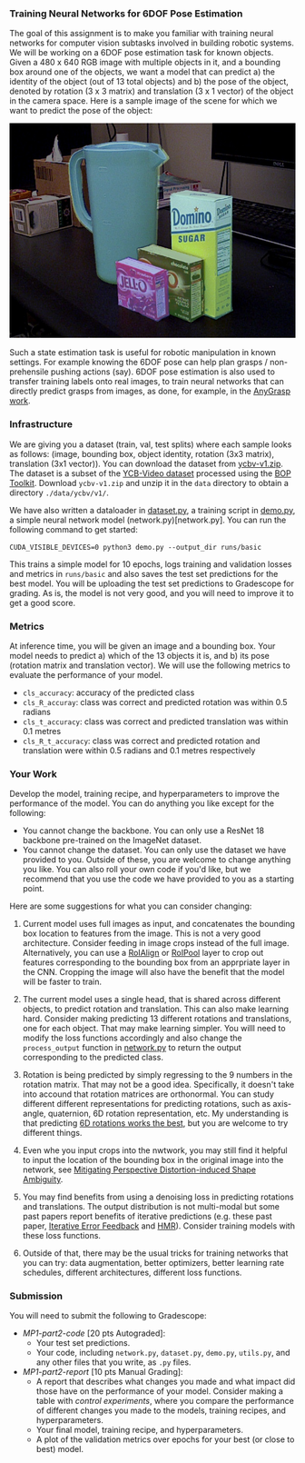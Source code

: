 ### Training Neural Networks for 6DOF Pose Estimation

The goal of this assignment is to make you familiar with training neural networks
for computer vision subtasks involved in building robotic systems.  We will be
working on a 6DOF pose estimation task for known objects. Given a 480 x 640 RGB
image with multiple objects in it, and a bounding box around one of the objects,
we want a model that can predict a) the identity of the object (out of 13 total
objects) and b) the pose of the object, denoted by rotation (3 x 3 matrix) and 
translation (3 x 1 vector) of the object in the camera space. Here is a sample 
image of the scene for which we want to predict the pose of the object:

![Sample image](image.png)

Such a state estimation task is useful for robotic manipulation in known
settings. For example knowing the 6DOF pose can help plan grasps /
non-prehensile pushing actions (say). 6DOF pose estimation is also used to
transfer training labels onto real images, to train neural networks that can
directly predict grasps from images, as done, for example, in the [AnyGrasp
work](https://arxiv.org/abs/2212.08333).


### Infrastructure

We are giving you a dataset (train, val, test splits) where each sample looks as
follows: (image, bounding box, object identity, rotation (3x3 matrix),
translation (3x1 vector)). You can download the dataset from
[ycbv-v1.zip](https://saurabhg.web.illinois.edu/teaching/ece598sg1/sp2025/mp1/ycbv-v1.zip).
The dataset is a subset of the [YCB-Video
dataset](https://paperswithcode.com/dataset/ycb-video) processed using the [BOP
Toolkit](https://bop.felk.cvut.cz/datasets/). Download `ycbv-v1.zip` and unzip
it in the `data` directory to obtain a directory `./data/ycbv/v1/`.

We have also written a dataloader in [dataset.py](dataset.py), a training script
in [demo.py](demo.py), a simple neural network model (network.py)[network.py].
You can run the following command to get started:

```
CUDA_VISIBLE_DEVICES=0 python3 demo.py --output_dir runs/basic
```

This trains a simple model for 10 epochs, logs training and validation losses
and metrics in `runs/basic` and also saves the test set predictions for the best
model. You will be uploading the test set predictions to Gradescope for grading.
As is, the model is not very good, and you will need to improve it to get a good
score.

### Metrics
At inference time, you will be given an image and a bounding box. Your model 
needs to predict a) which of the 13 objects it is, and b) its pose (rotation
matrix and translation vector). We will use the following metrics to evaluate
the performance of your model. 
- `cls_accuracy`: accuracy of the predicted class
- `cls_R_accuray`: class was correct and predicted rotation was within 0.5
radians
- `cls_t_accuracy`: class was correct and predicted translation was within 0.1
metres
- `cls_R_t_accuracy`: class was correct and predicted rotation and translation
were within 0.5 radians and 0.1 metres respectively

### Your Work

Develop the model, training recipe, and hyperparameters to improve the performance 
of the model. You can do anything you like except for the following:
- You cannot change the backbone. You can only use a ResNet 18 backbone pre-trained on the ImageNet dataset.
- You cannot change the dataset. You can only use the dataset we have provided to you.
Outside of these, you are welcome to change anything you like. You can also roll
your own code if you'd like, but we recommend that you use the code we have
provided to you as a starting point.

Here are some suggestions for what you can consider changing:

1. Current model uses full images as input, and concatenates the bounding box
location to features from the image. This is not a very good architecture.
Consider feeding in image crops instead of the full image. Alternatively, you
can use a [RoIAlign](https://arxiv.org/abs/1703.06870) or
[RoIPool](https://arxiv.org/abs/1504.08083) layer to crop out features
corresponding to the bounding box from an apprpriate layer in the CNN. Cropping 
the image will also have the benefit that the model will be faster to train.

2. The current model uses a single head, that is shared across different
objects, to predict rotation and translation. This can also make learning hard.
Consider making predicting 13 different rotations and translations, one for each
object. That may make learning simpler. You willl need to modify the loss
functions accordingly and also change the `process_output` function in
[network.py](network.py) to return the output corresponding to the predicted
class.

3. Rotation is being predicted by simply regressing to the 9 numbers in the
rotation matrix. That may not be a good idea. Specifically, it doesn't take into
accound that rotation matrices are orthonormal. You can study different
different representations for predicting rotations, such as axis-angle,
quaternion, 6D rotation representation, etc. My understanding is that predicting
[6D rotations works the best](https://arxiv.org/abs/1812.07035), but you are
welcome to try different things.

4. Even whe you input crops into the nwtwork, you may still find it helpful to
input the location of the bounding box in the original image into the network,
see [Mitigating Perspective Distortion-induced Shape
Ambiguity](https://ap229997.github.io/projects/ambiguity/assets/paper.pdf).

5. You may find benefits from using a denoising loss in predicting rotations and
translations. The output distribution is not multi-modal but some past papers
report benefits of iterative predictions (e.g. these past paper, [Iterative
Error Feedback](https://arxiv.org/abs/1507.06550) and
[HMR](https://akanazawa.github.io/hmr/)). Consider training models with these
loss functions.

6. Outside of that, there may be the usual tricks for training networks that you
can try: data augmentation, better optimizers, better learning rate schedules,
different architectures, different loss functions.

### Submission
You will need to submit the following to Gradescope:
- *MP1-part2-code* [20 pts Autograded]:
    - Your test set predictions. 
    - Your code, including `network.py`, `dataset.py`, `demo.py`, `utils.py`, and any other files that you write, as `.py` files.
- *MP1-part2-report* [10 pts Manual Grading]:
    - A report that describes what changes you made and what impact did those
    have on the performance of your model. Consider making a table with *control
    experiments*, where you compare the performance of different changes you
    made to the models, training recipes, and hyperparameters.
    - Your final model, training recipe, and hyperparameters.
    - A plot of the validation metrics over epochs for your best (or close to best) model.
    